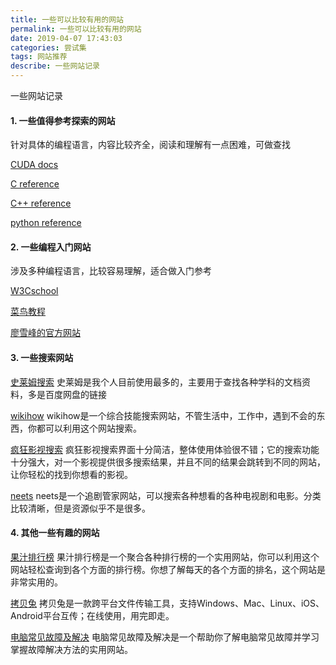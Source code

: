 ```yaml
---
title: 一些可以比较有用的网站
permalink: 一些可以比较有用的网站
date: 2019-04-07 17:43:03
categories: 尝试集
tags: 网站推荐
describe: 一些网站记录
---
```


一些网站记录

<!--more-->



#### 1. 一些值得参考探索的网站

针对具体的编程语言，内容比较齐全，阅读和理解有一点困难，可做查找

[CUDA docs](https://docs.nvidia.com/cuda/)

[C reference](https://en.cppreference.com/w/c)

[C++ reference](http://www.cplusplus.com/reference/)

[python reference](https://docs.python.org/3/reference/)



#### 2. 一些编程入门网站

涉及多种编程语言，比较容易理解，适合做入门参考

[W3Cschool](https://www.w3cschool.cn/)

[菜鸟教程](http://www.runoob.com/)

[廖雪峰的官方网站](https://www.liaoxuefeng.com/)


#### 3. 一些搜索网站

[史莱姆搜索](http://www.slimego.cn/)
史莱姆是我个人目前使用最多的，主要用于查找各种学科的文档资料，多是百度网盘的链接

[wikihow](https://zh.wikihow.com)
wikihow是一个综合技能搜索网站，不管生活中，工作中，遇到不会的东西，你都可以利用这个网站搜索。

[疯狂影视搜索](http://www.ifkdy.com/)
疯狂影视搜索界面十分简洁，整体使用体验很不错；它的搜索功能十分强大，对一个影视提供很多搜索结果，并且不同的结果会跳转到不同的网站，让你轻松的找到你想看的影视。

[neets](https://neets.cc/)
neets是一个追剧管家网站，可以搜索各种想看的各种电视剧和电影。分类比较清晰，但是资源似乎不是很多。


#### 4. 其他一些有趣的网站

[果汁排行榜](http://guozhivip.com/rank/)
果汁排行榜是一个聚合各种排行榜的一个实用网站，你可以利用这个网站轻松查询到各个方面的排行榜。你想了解每天的各个方面的排名，这个网站是非常实用的。

[拷贝兔](https://cp.ifval.com/)
拷贝兔是一款跨平台文件传输工具，支持Windows、Mac、Linux、iOS、Android平台互传；在线使用，用完即走。

[电脑常见故障及解决](http://www.zou114.com/dncidian/)
电脑常见故障及解决是一个帮助你了解电脑常见故障并学习掌握故障解决方法的实用网站。